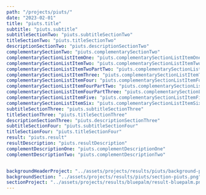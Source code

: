 ```yaml
---
path: "/projects/piuts/"
date: "2023-02-01"
title: "piuts.title"
subtitle: "piuts.subtitle"
subtitleSectionTwo: "piuts.subtitleSectionTwo"
titleSectionTwo: "piuts.titleSectionTwo"
descriptionSectionTwo: "piuts.descriptionSectionTwo"
complementarySectionTwo: "piuts.complementarySectionTwo"
complementarySectionListItemOne: "piuts.complementarySectionListItemOne"
complementarySectionListItemTwo: "piuts.complementarySectionListItemTwo"
complementarySectionListItemTwoPartTwo: "piuts.complementarySectionListItemTwoPartTwo"
complementarySectionListItemThree: "piuts.complementarySectionListItemThree"
complementarySectionListItemFour: "piuts.complementarySectionListItemFour"
complementarySectionListItemFourPartTwo: "piuts.complementarySectionListItemFourPartTwo"
complementarySectionListItemFourPartThree: "piuts.complementarySectionListItemFourPartThree"
complementarySectionListItemFive: "piuts.complementarySectionListItemFive"
complementarySectionListItemSix: "piuts.complementarySectionListItemSix"
subtitleSectionThree: "piuts.subtitleSectionThree"
titleSectionThree: "piuts.titleSectionThree"
descriptionSectionThree: "piuts.descriptionSectionThree"
subtitleSectionFour: "piuts.subtitleSectionFour"
titleSectionFour: "piuts.titleSectionFour"
result: "piuts.result"
resultDescription: "piuts.resultDescription"
complementDescriptionOne: "piuts.complementDescriptionOne"
complementDescriptionTwo: "piuts.complementDescriptionTwo"


backgroundHeaderProject: "../assets/projects/results/piuts/background-piuts-header.png"
backgroundSection: "../assets/projects/results/piuts/section-piuts.png"
sectionProject: "../assets/projects/results/bluepalm/result-bluepalm.png"
---
```

